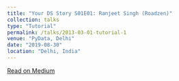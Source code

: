 ```yaml
---
title: "Your DS Story S01E01: Ranjeet Singh (Roadzen)"
collection: talks
type: "Tutorial"
permalink: /talks/2013-03-01-tutorial-1
venue: "PyData, Delhi"
date: "2019-08-30"
location: "Delhi, India"
---
```


[Read on Medium](https://medium.com/data-deft/your-ds-story-ranjeet-singh-roadzen-a52ef81e0fc8)
